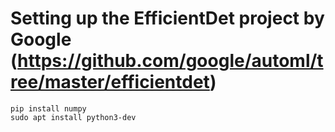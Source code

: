 # Setting up the EfficientDet project by Google (https://github.com/google/automl/tree/master/efficientdet)
```
pip install numpy
sudo apt install python3-dev
```